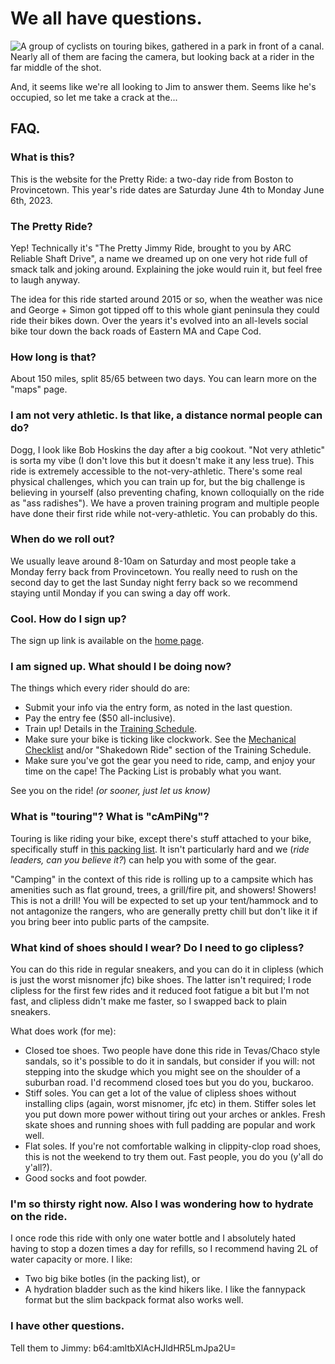 # We all have questions.

![A group of cyclists on touring bikes, gathered in a park in front of a canal. Nearly all of them are facing the camera, but looking back at a rider in the far middle of the shot.](../img/the_questions.JPG)

And, it seems like we're all looking to Jim to answer them. Seems like he's occupied, so let me take a crack at the...
## FAQ.

### What is this?

This is the website for the Pretty Ride: a two-day ride from Boston to Provincetown. This year's ride dates are Saturday June 4th to Monday June 6th, 2023.

### The Pretty Ride?

Yep! Technically it's "The Pretty Jimmy Ride, brought to you by ARC Reliable Shaft Drive", a name we dreamed up on one very hot ride full of smack talk and joking around. Explaining the joke would ruin it, but feel free to laugh anyway.

The idea for this ride started around 2015 or so, when the weather was nice and George + Simon got tipped off to this whole giant peninsula they could ride their bikes down. Over the years it's evolved into an all-levels social bike tour down the back roads of Eastern MA and Cape Cod.

### How long is that?

About 150 miles, split 85/65 between two days. You can learn more on the "maps" page.

### I am not very athletic. Is that like, a distance normal people can do?

Dogg, I look like Bob Hoskins the day after a big cookout. "Not very athletic" is sorta my vibe (I don't love this but it doesn't make it any less true). This ride is extremely accessible to the not-very-athletic. There's some real physical challenges, which you can train up for, but the big challenge is believing in yourself (also preventing chafing, known colloquially on the ride as "ass radishes"). We have a proven training program and multiple people have done their first ride while not-very-athletic. You can probably do this.

### When do we roll out?

We usually leave around 8-10am on Saturday and most people take a Monday ferry back from Provincetown. You really need to rush on the second day to get the last Sunday night ferry back so we recommend staying until Monday if you can swing a day off work.

### Cool. How do I sign up?

The sign up link is available on the [home page](https://www.pretty.bike).

### I am signed up. What should I be doing now?

The things which every rider should do are:
- Submit your info via the entry form, as noted in the last question.
- Pay the entry fee ($50 all-inclusive).
- Train up! Details in the [Training Schedule](#training).
- Make sure your bike is ticking like clockwork. See the [Mechanical Checklist](#mechanicals) and/or "Shakedown Ride" section of the Training Schedule.
- Make sure you've got the gear you need to ride, camp, and enjoy your time on the cape! The Packing List is probably what you want.

See you on the ride! _(or sooner, just let us know)_

### What is "touring"? What is "cAmPiNg"?

Touring is like riding your bike, except there's stuff attached to your bike, specifically stuff in [this packing list](#packing). It isn't particularly hard and we (_ride leaders, can you believe it?_) can help you with some of the gear.

"Camping" in the context of this ride is rolling up to a campsite which has amenities such as flat ground, trees, a grill/fire pit, and showers! Showers! This is not a drill! You will be expected to set up your tent/hammock and to not antagonize the rangers, who are generally pretty chill but don't like it if you bring beer into public parts of the campsite.

### What kind of shoes should I wear? Do I need to go clipless?
You can do this ride in regular sneakers, and you can do it in clipless (which is just the worst misnomer jfc) bike shoes. The latter isn't required; I rode clipless for the first few rides and it reduced foot fatigue a bit but I'm not fast, and clipless didn't make me faster, so I swapped back to plain sneakers.

What does work (for me):
- Closed toe shoes. Two people have done this ride in Tevas/Chaco style sandals, so it's possible to do it in sandals, but consider if you will: not stepping into the skudge which you might see on the shoulder of a suburban road. I'd recommend closed toes but you do you, buckaroo.
- Stiff soles. You can get a lot of the value of clipless shoes without installing clips (again, worst misnomer, jfc etc) in them. Stiffer soles let you put down more power without tiring out your arches or ankles. Fresh skate shoes and running shoes with full padding are popular and work well.
- Flat soles. If you're not comfortable walking in clippity-clop road shoes, this is not the weekend to try them out. Fast people, you do you (y'all do y'all?).
- Good socks and foot powder.

### I'm so thirsty right now. Also I was wondering how to hydrate on the ride.
I once rode this ride with only one water bottle and I absolutely hated having to stop a dozen times a day for refills, so I recommend having 2L of water capacity or more. I like:
- Two big bike botles (in the packing list), or
- A hydration bladder such as the kind hikers like. I like the fannypack format but the slim backpack format also works well.

### I have other questions.
Tell them to Jimmy: b64:amltbXlAcHJldHR5LmJpa2U=
